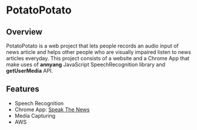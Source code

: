 # PotatoPotato

## Overview

PotatoPotato is a web project that lets people records an audio input of news article and helps other people who are visually impaired listen to news articles everyday. This project consists of a website and a Chrome App that make uses of **annyang** JavaScript SpeechRecognition library and **getUserMedia** API.

## Features

- Speech Recognition
- Chrome App: [Speak The News](https://chrome.google.com/webstore/detail/speak-the-news/plkihbaiionfkndimjcoogogjeibchfo/related)
- Media Capturing
- AWS
